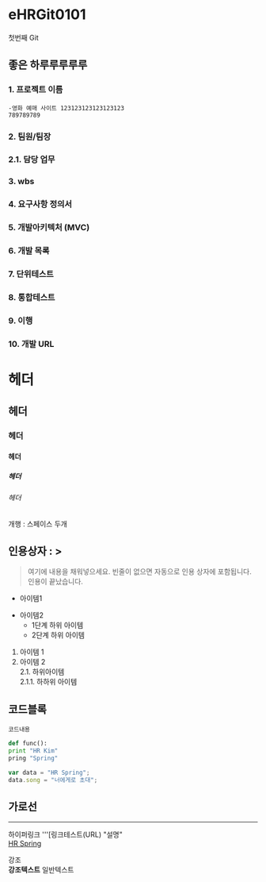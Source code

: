 # eHRGit0101
첫번째 Git

## 좋은 하루루루루루


### 1. 프로젝트 이름
    -영화 예매 사이트 123123123123123123  
    789789789
### 2. 팀원/팀장 
###    2.1. 담당 업무
### 3. wbs
### 4. 요구사항 정의서
### 5. 개발아키텍처 (MVC)
### 6. 개발 목록
### 7. 단위테스트
### 8. 통합테스트
### 9. 이행
### 10. 개발 URL

# 헤더
## 헤더
### 헤더
#### 헤더
##### 헤더
###### 헤더

개행 : 스페이스 두개
## 인용상자 : >
> 여기에 내용을 채워넣으세요.
빈줄이 없으면 자동으로 인용 상자에 포함됩니다.
인용이 끝났습니다.


- 아이템1
+ 아이템2
  - 1단계 하위 아이템
  + 2단계 하위 아이템
  
1. 아이템 1
2. 아이템 2  
  2.1. 하위아이템  
      2.1.1. 하하위 아이템

## 코드블록
``` 프로그래밍 언어 이름
코드내용
```

```python
def func():
print "HR Kim"
pring "Spring"
```

```javascript
var data = "HR Spring";
data.song = "너에게로 초대";
```

가로선
---
***



하이퍼링크
'''[링크테스트(URL) "설명"   
[HR Spring](https://cafe.naver.com/sist1985 "sist")

강조   
__강조텍스트__
일반텍스트



